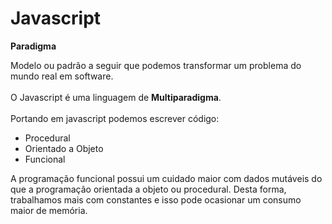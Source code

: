 <h1>Javascript</h1>

<strong>Paradigma</strong>
<p>
Modelo ou padrão a seguir que podemos transformar um problema do mundo real em software.
<br/><br/>
O Javascript é uma linguagem de <strong>Multiparadigma</strong>. <br/><br/>
Portando em javascript podemos escrever código: 
<ul>
  <li>Procedural</li>
  <li>Orientado a Objeto</li>
  <li>Funcional</li>
</ul>
A programação funcional possui um cuidado maior com dados mutáveis do que a programação orientada a objeto ou procedural. Desta forma, trabalhamos mais com constantes e isso pode ocasionar um consumo maior de memória.
</p>
<br/><br/>